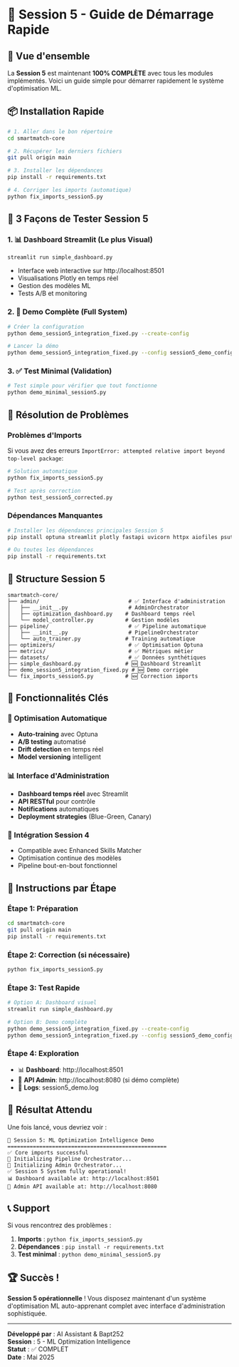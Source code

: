 # 🚀 Session 5 - Guide de Démarrage Rapide

## 🎯 Vue d'ensemble

La **Session 5** est maintenant **100% COMPLÈTE** avec tous les modules implémentés. Voici un guide simple pour démarrer rapidement le système d'optimisation ML.

## 📦 Installation Rapide

```bash
# 1. Aller dans le bon répertoire
cd smartmatch-core

# 2. Récupérer les derniers fichiers
git pull origin main

# 3. Installer les dépendances
pip install -r requirements.txt

# 4. Corriger les imports (automatique)
python fix_imports_session5.py
```

## 🚀 3 Façons de Tester Session 5

### 1. 📊 Dashboard Streamlit (Le plus Visual)
```bash
streamlit run simple_dashboard.py
```
- Interface web interactive sur http://localhost:8501
- Visualisations Plotly en temps réel
- Gestion des modèles ML
- Tests A/B et monitoring

### 2. 🔧 Demo Complète (Full System)
```bash
# Créer la configuration
python demo_session5_integration_fixed.py --create-config

# Lancer la démo
python demo_session5_integration_fixed.py --config session5_demo_config.json --verbose
```

### 3. ✅ Test Minimal (Validation)
```bash
# Test simple pour vérifier que tout fonctionne
python demo_minimal_session5.py
```

## 🔧 Résolution de Problèmes

### Problèmes d'Imports
Si vous avez des erreurs `ImportError: attempted relative import beyond top-level package`:

```bash
# Solution automatique
python fix_imports_session5.py

# Test après correction
python test_session5_corrected.py
```

### Dépendances Manquantes
```bash
# Installer les dépendances principales Session 5
pip install optuna streamlit plotly fastapi uvicorn httpx aiofiles psutil

# Ou toutes les dépendances
pip install -r requirements.txt
```

## 📁 Structure Session 5

```
smartmatch-core/
├── admin/                            # ✅ Interface d'administration
│   ├── __init__.py                   # AdminOrchestrator
│   ├── optimization_dashboard.py    # Dashboard temps réel
│   └── model_controller.py          # Gestion modèles
├── pipeline/                         # ✅ Pipeline automatique
│   ├── __init__.py                   # PipelineOrchestrator
│   └── auto_trainer.py              # Training automatique
├── optimizers/                       # ✅ Optimisation Optuna
├── metrics/                          # ✅ Métriques métier
├── datasets/                         # ✅ Données synthétiques
├── simple_dashboard.py              # 🆕 Dashboard Streamlit
├── demo_session5_integration_fixed.py # 🆕 Demo corrigée
└── fix_imports_session5.py          # 🆕 Correction imports
```

## 🎯 Fonctionnalités Clés

### 🤖 Optimisation Automatique
- **Auto-training** avec Optuna
- **A/B testing** automatisé
- **Drift detection** en temps réel
- **Model versioning** intelligent

### 📊 Interface d'Administration
- **Dashboard temps réel** avec Streamlit
- **API RESTful** pour contrôle
- **Notifications** automatiques
- **Deployment strategies** (Blue-Green, Canary)

### 🔄 Intégration Session 4
- Compatible avec Enhanced Skills Matcher
- Optimisation continue des modèles
- Pipeline bout-en-bout fonctionnel

## 📝 Instructions par Étape

### Étape 1: Préparation
```bash
cd smartmatch-core
git pull origin main
pip install -r requirements.txt
```

### Étape 2: Correction (si nécessaire)
```bash
python fix_imports_session5.py
```

### Étape 3: Test Rapide
```bash
# Option A: Dashboard visuel
streamlit run simple_dashboard.py

# Option B: Demo complète
python demo_session5_integration_fixed.py --create-config
python demo_session5_integration_fixed.py --config session5_demo_config.json
```

### Étape 4: Exploration
- 📊 **Dashboard**: http://localhost:8501
- 🔧 **API Admin**: http://localhost:8080 (si démo complète)
- 📝 **Logs**: session5_demo.log

## 🎉 Résultat Attendu

Une fois lancé, vous devriez voir :

```
🚀 Session 5: ML Optimization Intelligence Demo
==================================================
✅ Core imports successful
🔄 Initializing Pipeline Orchestrator...
🔄 Initializing Admin Orchestrator...
✅ Session 5 System fully operational!
📊 Dashboard available at: http://localhost:8501
🔧 Admin API available at: http://localhost:8080
```

## 📞 Support

Si vous rencontrez des problèmes :

1. **Imports** : `python fix_imports_session5.py`
2. **Dépendances** : `pip install -r requirements.txt`
3. **Test minimal** : `python demo_minimal_session5.py`

## 🏆 Succès !

**Session 5 opérationnelle** ! Vous disposez maintenant d'un système d'optimisation ML auto-apprenant complet avec interface d'administration sophistiquée.

---

**Développé par** : AI Assistant & Bapt252  
**Session** : 5 - ML Optimization Intelligence  
**Statut** : ✅ COMPLET  
**Date** : Mai 2025
